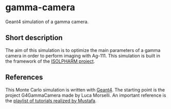 # gamma-camera

Geant4 simulation of a gamma camera.

## Short description

The aim of this simulation is to optimize the main parameters of a gamma camera in order to perform imaging with Ag-111. This simulation is built in the framework of the [ISOLPHARM project](https://isolpharm.pd.infn.it/web/).

## References

This Monte Carlo simulation is written with [Geant4](https://geant4.web.cern.ch/). The starting point is the project G4GammaCamera made by Luca Morselli. An important reference is the [playlist of tutorials realized by Mustafa](https://www.youtube.com/watch?v=Lxb4WZyKeCE&list=PLLybgCU6QCGWgzNYOV0SKen9vqg4KXeVL).
